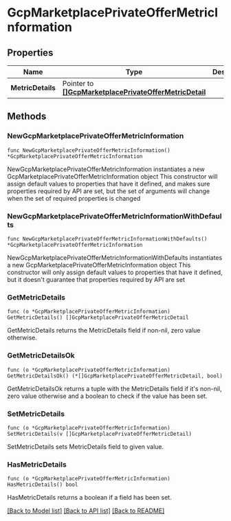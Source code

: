 # GcpMarketplacePrivateOfferMetricInformation

## Properties

Name | Type | Description | Notes
------------ | ------------- | ------------- | -------------
**MetricDetails** | Pointer to [**[]GcpMarketplacePrivateOfferMetricDetail**](GcpMarketplacePrivateOfferMetricDetail.md) |  | [optional] 

## Methods

### NewGcpMarketplacePrivateOfferMetricInformation

`func NewGcpMarketplacePrivateOfferMetricInformation() *GcpMarketplacePrivateOfferMetricInformation`

NewGcpMarketplacePrivateOfferMetricInformation instantiates a new GcpMarketplacePrivateOfferMetricInformation object
This constructor will assign default values to properties that have it defined,
and makes sure properties required by API are set, but the set of arguments
will change when the set of required properties is changed

### NewGcpMarketplacePrivateOfferMetricInformationWithDefaults

`func NewGcpMarketplacePrivateOfferMetricInformationWithDefaults() *GcpMarketplacePrivateOfferMetricInformation`

NewGcpMarketplacePrivateOfferMetricInformationWithDefaults instantiates a new GcpMarketplacePrivateOfferMetricInformation object
This constructor will only assign default values to properties that have it defined,
but it doesn't guarantee that properties required by API are set

### GetMetricDetails

`func (o *GcpMarketplacePrivateOfferMetricInformation) GetMetricDetails() []GcpMarketplacePrivateOfferMetricDetail`

GetMetricDetails returns the MetricDetails field if non-nil, zero value otherwise.

### GetMetricDetailsOk

`func (o *GcpMarketplacePrivateOfferMetricInformation) GetMetricDetailsOk() (*[]GcpMarketplacePrivateOfferMetricDetail, bool)`

GetMetricDetailsOk returns a tuple with the MetricDetails field if it's non-nil, zero value otherwise
and a boolean to check if the value has been set.

### SetMetricDetails

`func (o *GcpMarketplacePrivateOfferMetricInformation) SetMetricDetails(v []GcpMarketplacePrivateOfferMetricDetail)`

SetMetricDetails sets MetricDetails field to given value.

### HasMetricDetails

`func (o *GcpMarketplacePrivateOfferMetricInformation) HasMetricDetails() bool`

HasMetricDetails returns a boolean if a field has been set.


[[Back to Model list]](../README.md#documentation-for-models) [[Back to API list]](../README.md#documentation-for-api-endpoints) [[Back to README]](../README.md)


